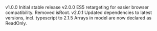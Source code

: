 v1.0.0 Initial stable release
v2.0.0 ES5 retargeting for easier browser compatibility.
       Removed isRoot.
v2.0.1 Updated dependencies to latest versions, incl. typescript to 2.1.5
       Arrays in model are now declared as ReadOnly. 
